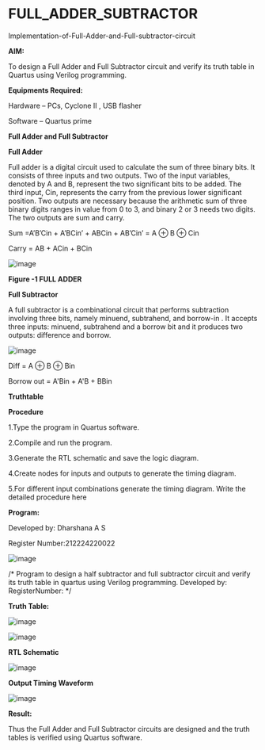 # FULL_ADDER_SUBTRACTOR

Implementation-of-Full-Adder-and-Full-subtractor-circuit

**AIM:**

To design a Full Adder and Full Subtractor circuit and verify its truth table in Quartus using Verilog programming.

**Equipments Required:**

Hardware – PCs, Cyclone II , USB flasher

Software – Quartus prime

**Full Adder and Full Subtractor**

**Full Adder**

Full adder is a digital circuit used to calculate the sum of three binary bits. It consists of three inputs and two outputs. Two of the input variables, denoted by A and B, represent the two significant bits to be added. The third input, Cin, represents the carry from the previous lower significant position. Two outputs are necessary because the arithmetic sum of three binary digits ranges in value from 0 to 3, and binary 2 or 3 needs two digits. The two outputs are sum and carry.

Sum =A’B’Cin + A’BCin’ + ABCin + AB’Cin’ = A ⊕ B ⊕ Cin 

Carry = AB + ACin + BCin

![image](https://github.com/naavaneetha/FULL_ADDER_SUBTRACTOR/assets/154305477/0f30ba51-5ffb-4198-845f-18e054f675e7)

**Figure -1 FULL ADDER**

**Full Subtractor**

A full subtractor is a combinational circuit that performs subtraction involving three bits, namely minuend, subtrahend, and borrow-in . It accepts three inputs: minuend, subtrahend and a borrow bit and it produces two outputs: difference and borrow.

![image](https://github.com/naavaneetha/FULL_ADDER_SUBTRACTOR/assets/154305477/02b24f51-ab51-4304-9ad6-7b81ffc1ead5)

Diff = A ⊕ B ⊕ Bin 

Borrow out = A'Bin + A'B + BBin

**Truthtable**

**Procedure**

1.Type the program in Quartus software.

2.Compile and run the program.

3.Generate the RTL schematic and save the logic diagram.

4.Create nodes for inputs and outputs to generate the timing diagram.

5.For different input combinations generate the timing diagram. Write the detailed procedure here



**Program:**

Developed by: Dharshana A S

Register Number:212224220022 

![image](https://github.com/user-attachments/assets/2a3e403e-bf80-45ce-bb03-36cf98f708f3)


/* Program to design a half subtractor and full subtractor circuit and verify its truth table in quartus using Verilog programming. Developed by: RegisterNumber:
*/

**Truth Table:**

![image](https://github.com/user-attachments/assets/3daed786-1c3d-4ec7-abf1-f6bc47168833)

![image](https://github.com/user-attachments/assets/ca8fa09f-bb75-4921-a31f-a1fdcb68ee53)


**RTL Schematic**

![image](https://github.com/user-attachments/assets/8609cec7-0c53-49a9-b392-7640d3869511)



**Output Timing Waveform**

![image](https://github.com/user-attachments/assets/064f2106-7775-4405-b41d-bdf175811e26)


**Result:**

Thus the Full Adder and Full Subtractor circuits are designed and the truth tables is verified using Quartus software.



